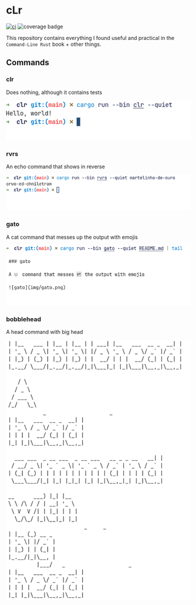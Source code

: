 # cLr

[![ci](https://github.com/martelinho-de-ouro/clr/actions/workflows/ci.yml/badge.svg)](https://github.com/martelinho-de-ouro/clr/actions/workflows/ci.yml)
![coverage badge](https://img.shields.io/endpoint?url=https://gist.githubusercontent.com/helio-frota/d86fe4168b61872f7e63d85ce3c9fea6/raw/cov.json)

This repository contains everything I found useful and practical in the `Command-Line Rust` book + other things.

## Commands 

### clr

Does nothing, although it contains tests

![clr](img/clr.png)

### rvrs

An echo command that shows in reverse 

![rvrs](img/rvrs.png)

### gato 

A cat command that messes up the output with emojis

![gato](img/gato.png)

### bobblehead 

A head command with big head 

![bobblehead](img/bobblehead.png)

